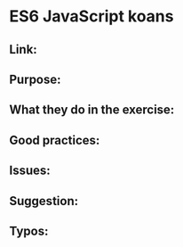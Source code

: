 # ES6 JavaScript koans

## Link:

## Purpose:

## What they do in the exercise:

## Good practices:

## Issues:

## Suggestion:

## Typos: